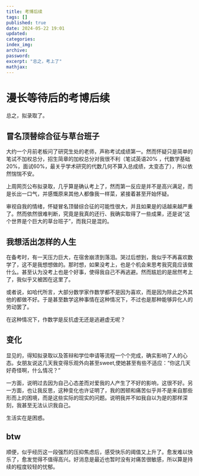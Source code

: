 ```yaml
---
title: 考博后续
tags: []
published: true
date: 2024-05-22 19:01
updated:
categories:
index_img:
archive:
password:
excerpt: "总之，考上了"
mathjax:
---
```

# 漫长等待后的考博后续
总之，拟录取了。
## 冒名顶替综合征与草台班子
大约一个月前老板问了研究生处的老师，声称考试成绩第一。然而怀疑只是简单的笔试不加权总分，招生简章的加权总分对我很不利（笔试英语20%
，代数学基础20%，面试60%，最关乎学术研究的代数几何不算入总成绩，太变态了），所以依然惴惴不安。

上周网页公布拟录取，几乎算是确认考上了，然而第一反应是并不是高兴满足，而是长出一口气，并感慨原来其他人都像我一样菜，紧接着甚至开始怀疑。

审视自我的情绪，怀疑冒名顶替综合征的可能性很大，并且如果是的话越来越严重了。然而依然很难判断，究竟是我真的还行、我确实取得了一些成果，还是说“这个世界是个巨大的草台班子”，而我只是混的。

## 我想活出怎样的人生
在备考时，有一天压力巨大，在宿舍崩溃到落泪。哭过后想到，我似乎不再喜欢数学了，这不是我想想做的。那时想，如果没考上，也是个机会来思考我究竟应该做什么。甚至认为没考上也是个好事，使得我自己不再逃避。然而尴尬的是居然考上了，我似乎又被困在这里了。

或者说，如哈代所言，大部分数学家作数学都不是因为喜欢，而是因为除此之外其他的都做不好。于是甚至数学这种事情在这种情况下，不过也是那种能够异化人的劳动罢了。

在这种情况下，作数学是反抗虚无还是逃避虚无呢？

## 变化
显见的，得知拟录取以及答辩和学位申请等流程一个个完成，确实影响了人的心态。女朋友说这几天我变得乐观外向甚至sweet,使她甚至有些不适应：“你这几天好奇怪啊，什么情况？”

一方面，说明过去因为自己心态差而对爱我的人产生了不好的影响，这很不好。另一方面，也让我反思，这种变化也许证明了，我的困顿和痛苦似乎并不是来自那些形而上的困境，而是这些实际的现实的问题。说明我并不如我自以为是的那样深刻，我甚至无法认识我自己。

生活实在是困惑。

## btw
顺便，似乎经历这一段强烈的压抑焦虑后，感受快乐的阈值又上升了。愈发难以快乐了，愈发觉得不值得高兴。好消息是最近也暂时没有对痛苦很敏感，所以算是持续的程度较轻的忧郁。

